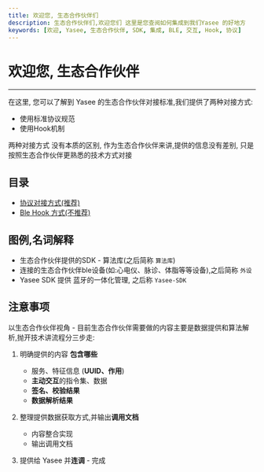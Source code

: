 ```yaml
---
title: 欢迎您, 生态合作伙伴们
description: 生态合作伙伴们,欢迎您们 这里是您查阅如何集成到我们Yasee 的好地方
keywords: [欢迎, Yasee, 生态合作伙伴, SDK, 集成, BLE, 交互, Hook, 协议]
---
```


# 欢迎您, 生态合作伙伴
--- 

在这里, 您可以了解到 Yasee 的生态合作伙伴对接标准,我们提供了两种对接方式:
- 使用标准协议规范
- 使用Hook机制

两种对接方式 没有本质的区别, 作为生态合作伙伴来讲,提供的信息没有差别, 
只是按照生态合作伙伴更熟悉的技术方式对接

## 目录

- [协议对接方式(推荐)](third/ble_protol.md)
- [Ble Hook 方式(不推荐)](third/ble_hook.md)

## 图例,名词解释 
- 生态合作伙伴提供的SDK - 算法库(之后简称 `算法库`)
- 连接的生态合作伙伴ble设备(如:心电仪、脉诊、体脂等等设备),之后简称 `外设`
- Yasee SDK 提供 蓝牙的一体化管理, 之后称 `Yasee-SDK`


## 注意事项
以生态合作伙伴视角 - 目前生态合作伙伴需要做的内容主要是数据提供和算法解析,抛开技术讲流程分三步走:
1. 明确提供的内容 **包含哪些**
    - 服务、特征信息 (**UUID、作用**)
    - **主动交互**的指令集、数据
    - **签名、校验结果**
    - **数据解析结果**

2. 整理提供数据获取方式,并输出**调用文档**
    - 内容整合实现
    - 输出调用文档

3. 提供给 Yasee 并**连调** - 完成